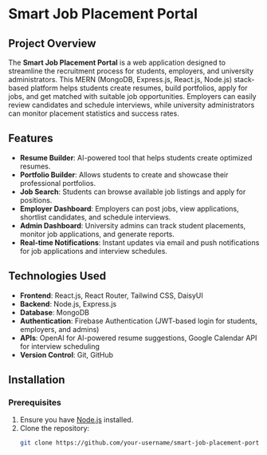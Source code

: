 # Smart Job Placement Portal

## Project Overview
The **Smart Job Placement Portal** is a web application designed to streamline the recruitment process for students, employers, and university administrators. This MERN (MongoDB, Express.js, React.js, Node.js) stack-based platform helps students create resumes, build portfolios, apply for jobs, and get matched with suitable job opportunities. Employers can easily review candidates and schedule interviews, while university administrators can monitor placement statistics and success rates.

## Features
- **Resume Builder**: AI-powered tool that helps students create optimized resumes.
- **Portfolio Builder**: Allows students to create and showcase their professional portfolios.
- **Job Search**: Students can browse available job listings and apply for positions.
- **Employer Dashboard**: Employers can post jobs, view applications, shortlist candidates, and schedule interviews.
- **Admin Dashboard**: University admins can track student placements, monitor job applications, and generate reports.
- **Real-time Notifications**: Instant updates via email and push notifications for job applications and interview schedules.

## Technologies Used
- **Frontend**: React.js, React Router, Tailwind CSS, DaisyUI
- **Backend**: Node.js, Express.js
- **Database**: MongoDB
- **Authentication**: Firebase Authentication (JWT-based login for students, employers, and admins)
- **APIs**: OpenAI for AI-powered resume suggestions, Google Calendar API for interview scheduling
- **Version Control**: Git, GitHub

## Installation

### Prerequisites
1. Ensure you have [Node.js](https://nodejs.org/) installed.
2. Clone the repository:
   ```bash
   git clone https://github.com/your-username/smart-job-placement-portal.git
